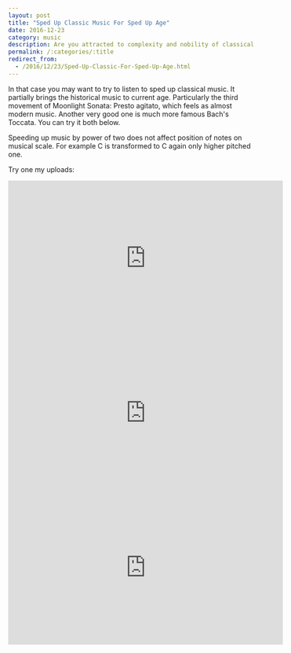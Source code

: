 ```yaml
---
layout: post
title: "Sped Up Classic Music For Sped Up Age"
date: 2016-12-23
category: music
description: Are you attracted to complexity and nobility of classical music, but deterred by its slow pace?
permalink: /:categories/:title
redirect_from:
  - /2016/12/23/Sped-Up-Classic-For-Sped-Up-Age.html 
---
```


In that case you may want to try to listen to sped up classical music.
It partially brings the historical music to current age.
Particularly the third movement of Moonlight Sonata: Presto agitato, which feels as almost modern music.
Another very good one is much more famous Bach's Toccata.
You can try it both below.

Speeding up music by power of two does not affect position of notes on musical scale. For example C is transformed to C again only higher pitched one.

Try one my uploads:

<iframe width="560" height="315" src="https://www.youtube.com/embed/WCmY6H8s4e8" frameborder="0" allowfullscreen></iframe>
<iframe width="560" height="315" src="https://www.youtube.com/embed/ENeqCgdxo3Q" frameborder="0" allowfullscreen></iframe>
<iframe width="560" height="315" src="https://www.youtube.com/embed/D2NtxXCpad4" frameborder="0" allowfullscreen></iframe>

